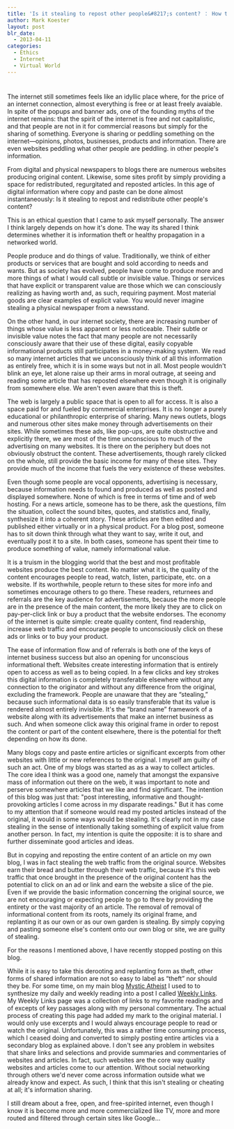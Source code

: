 ```yaml
---
title: 'Is it stealing to repost other people&#8217;s content? ： How to define Information Theft in a Digital Age'
author: Mark Koester
layout: post
blr_date:
  - 2013-04-11
categories:
  - Ethics
  - Internet
  - Virtual World
---
```

# 

The internet still sometimes feels like an idyllic place where, for the price of an internet connection, almost everything is free or at least freely avaiable. In spite of the popups and banner ads, one of the founding myths of the internet remains: that the spirit of the internet is free and not capitalistic, and that people are not in it for commercial reasons but simply for the sharing of something. Everyone is sharing or peddling something on the internet—opinions, photos, businesses, products and information. There are even websites peddling what other people are peddling. in other people's information.

From digital and physical newspapers to blogs there are numerous websites producing original content. Likewise, some sites profit by simply providing a space for redistributed, regurgitated and reposted articles. In this age of digital information where copy and paste can be done almost instantaneously: Is it stealing to repost and redistribute other people's content?

This is an ethical question that I came to ask myself personally. The answer I think largely depends on how it's done. The way its shared I think determines whether it is information theft or healthy propagation in a networked world.

People produce and do things of value. Traditionally, we think of either products or services that are bought and sold according to needs and wants. But as society has evolved, people have come to produce more and more things of what I would call subtle or invisible value. Things or services that have explicit or transparent value are those which we can consciously realizing as having worth and, as such, requiring payment. Most material goods are clear examples of explicit value. You would never imagine stealing a physical newspaper from a newsstand.

On the other hand, in our internet society, there are increasing number of things whose value is less apparent or less noticeable. Their subtle or invisible value notes the fact that many people are not necessarily consciously aware that their use of these digital, easily copyable informational products still participates in a money-making system. We read so many internet articles that we unconsciously think of all this information as entirely free, which it is in some ways but not in all. Most people wouldn't blink an eye, let alone raise up their arms in moral outrage, at seeing and reading some article that has reposted elsewhere even though it is originally from somewhere else. We aren't even aware that this is theft.

The web is largely a public space that is open to all for access. It is also a space paid for and fueled by commercial enterprises. It is no longer a purely educational or philanthropic enterprise of sharing. Many news outlets, blogs and numerous other sites make money through advertisements on their sites. While sometimes these ads, like pop-ups, are quite obstructive and explicitly there, we are most of the time unconscious to much of the advertising on many websites. It is there on the periphery but does not obviously obstruct the content. These advertisements, though rarely clicked on the whole, still provide the basic income for many of these sites. They provide much of the income that fuels the very existence of these websites.

Even though some people are vocal opponents, advertising is necessary, because information needs to found and produced as well as posted and displayed somewhere. None of which is free in terms of time and of web hosting. For a news article, someone has to be there, ask the questions, film the situation, collect the sound bites, quotes, and statistics and, finally, synthesize it into a coherent story. These articles are then edited and published either virtually or in a physical product. For a blog post, someone has to sit down think through what they want to say, write it out, and eventually post it to a site. In both cases, someone has spent their time to produce something of value, namely informational value.

It is a truism in the blogging world that the best and most profitable websites produce the best content. No matter what it is, the quality of the content encourages people to read, watch, listen, participate, etc. on a website. If its worthwhile, people return to these sites for more info and sometimes encourage others to go there. These readers, returnees and referrals are the key audience for advertisements, because the more people are in the presence of the main content, the more likely they are to click on pay-per-click link or buy a product that the website endorses. The economy of the internet is quite simple: create quality content, find readership, increase web traffic and encourage people to unconsciously click on these ads or links or to buy your product.

The ease of information flow and of referrals is both one of the keys of internet business success but also an opening for unconscious informational theft. Websites create interesting information that is entirely open to access as well as to being copied. In a few clicks and key strokes this digital information is completely transferable elsewhere without any connection to the originator and without any difference from the original, excluding the framework. People are unaware that they are “stealing,” because such informational data is so easily transferable that its value is rendered almost entirely invisible. It's the “brand name” framework of a website along with its advertisements that make an internet business as such. And when someone click away this original frame in order to repost the content or part of the content elsewhere, there is the potential for theft depending on how its done.

Many blogs copy and paste entire articles or significant excerpts from other websites with little or new references to the original. I myself am guilty of such an act. One of my blogs was started as as a way to collect articles. The core idea I think was a good one, namely that amongst the expansive mass of information out there on the web, it was important to note and perserve somewhere articles that we like and find significant. The intention of this blog was just that: "post interesting, informative and thought-provoking articles I come across in my disparate readings." But it has come to my attention that if someone would read my posted articles instead of the original, it would in some ways would be stealing. It's clearly not in my case stealing in the sense of intentionally taking something of explicit value from another person. In fact, my intention is quite the opposite: it is to share and further disseminate good articles and ideas.

But in copying and reposting the entire content of an article on my own blog, I was in fact stealing the web traffic from the original source. Websites earn their bread and butter through their web traffic, because it's this web traffic that once brought in the presence of the original content has the potential to click on an ad or link and earn the website a slice of the pie. Even if we provide the basic information concerning the original source, we are not encouraging or expecting people to go to there by providing the entirety or the vast majority of an article. The removal of removal of informational content from its roots, namely its original frame, and replanting it as our own or as our own garden is stealing. By simply copying and pasting someone else's content onto our own blog or site, we are guilty of stealing.

For the reasons I mentioned above, I have recently stopped posting on this blog.

While it is easy to take this derooting and replanting form as theft, other forms of shared information are not so easy to label as “theft” nor should they be. For some time, on my main blog [Mystic Atheist][1] I used to to synthesize my daily and weekly reading into a post I called [Weekly Links][2]. My Weekly Links page was a collection of links to my favorite readings and of excepts of key passages along with my personal commentary. The actual process of creating this page had added my mark to the original material. I would only use excerpts and I would always encourage people to read or watch the original. Unfortunately, this was a rather time consuming process, which I ceased doing and converted to simply posting entire articles via a secondary blog as explained above. I don't see any problem in websites that share links and selections and provide summaries and commentaries of websites and articles. In fact, such websites are the core way quality websites and articles come to our attention. Without social networking through others we'd never come across information outside what we already know and expect. As such, I think that this isn't stealing or cheating at all; it's information sharing.

 [1]: http://mysticatheist.blogspot.com/
 [2]: http://mysticatheist.blogspot.com/2008/11/weekly-links-dec-1-2008.html

I still dream about a free, open, and free-spirited internet, even though I know it is become more and more commercialized like TV, more and more routed and filtered through certain sites like Google...